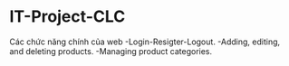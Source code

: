 # IT-Project-CLC
Các chức năng chính của web
-Login-Resigter-Logout.
-Adding, editing, and deleting products.
-Managing product categories.
